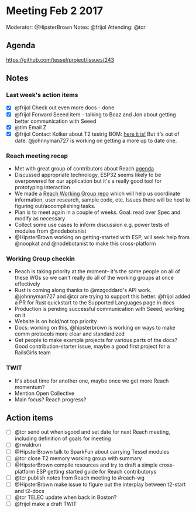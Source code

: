 # Meeting Feb 2 2017
Moderator: @HipsterBrown
Notes: @frijol
Attending: @tcr

## Agenda
https://github.com/tessel/project/issues/243

## Notes
### Last week's action items
* [x] @frijol Check out even more docs - done
* [x] @frijol Forward Seeed item - talking to Boaz and Jon about getting better communication with Seeed
* [x] @tim Email Z
* [x] @frijol Contact Kolker about T2 testrig BOM: [here it is!](https://github.com/tessel/t2-test-rig-hw/blob/master/gerbers/t2-hw-test-rig.csv) But it's out of date. @johnnyman727 is working on getting a more up to date one.

### Reach meeting recap
* Met with great group of contributors about Reach [agenda](https://github.com/tessel/project/issues/241)
* Discussed appropriate technology, ESP32 seems likely to be overpowered for our application but it's a really good tool for prototyping interaction
* We made a [Reach Working Group repo](https://github.com/tessel/reach-wg) which will help us coordinate information, user research, sample code, etc. Issues there will be host to figuring out/accomplishing tasks.
* Plan is to meet again in a couple of weeks. Goal: read over Spec and modify as necessary
* Collect some use cases to inform discussion e.g. power tests of modules from @nodebotanist
* @HipsterBrown working on getting-started with ESP, will seek help from @noopkat and @nodebotanist to make this cross-platform

### Working Group checkin
* Reach is taking priority at the moment– it's the same people on all of these WGs so we can't really do all of the working groups at once effectively
* Rust is coming along thanks to @mzgoddard's API work. @johnnyman727 and @tcr are trying to support this better. @frijol added a PR for Rust quickstart to the Supported Languages page in docs
* Production is pending successful communication with Seeed, working on it
* Website is on hold/not top priority
* Docs: working on this, @hipsterbrown is working on ways to make comm protocols more clear and standardized
* Get people to make example projects for various parts of the docs? Good contribution-starter issue, maybe a good first project for a RailsGirls team

### TWIT
* It's about time for another one, maybe once we get more Reach momentum?
* Mention Open Collective
* Main focus? Reach progress?

## Action items

* [ ] @tcr send out whenisgood and set date for next Reach meeting, including definition of goals for meeting
* [ ] @rwaldron
* [ ] @HipsterBrown talk to SparkFun about carrying Tessel modules
* [ ] @tcr close T2 memory working group with summary
* [ ] @HipsterBrown compile resources and try to draft a simple cross-platform ESP getting started guide for Reach contributorys
* [ ] @tcr publish notes from Reach meeting to #reach-wg
* [ ] @HipsterBrown make issue to figure out the interplay between t2-start and t2-docs
* [ ] @tcr TELEC update when back in Boston?
* [ ] @frijol make a draft TWIT
